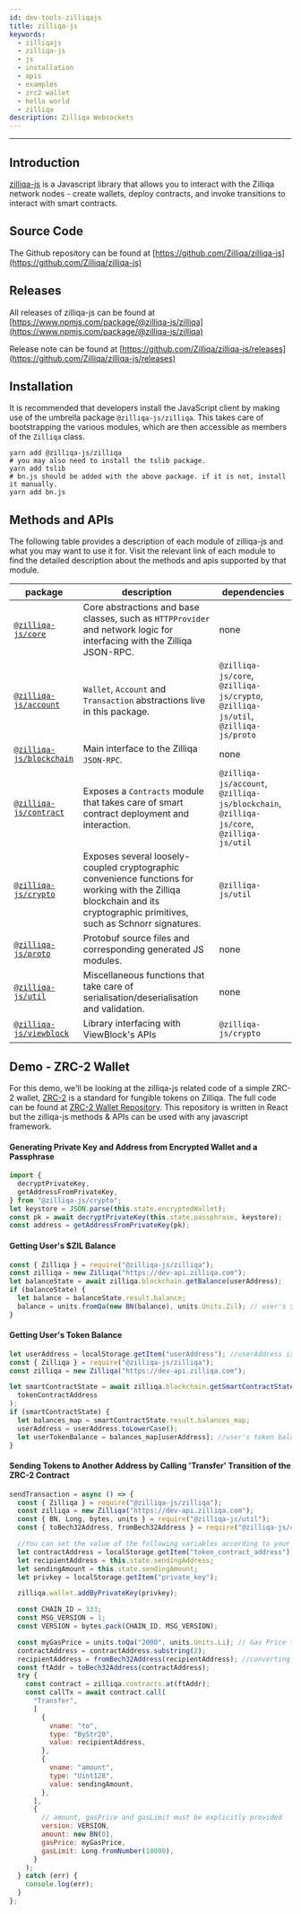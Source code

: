 ```yaml
---
id: dev-tools-zilliqajs
title: zilliqa-js
keywords:
  - zilliqajs
  - zilliqa-js
  - js
  - installation
  - apis
  - examples
  - zrc2 wallet
  - hello world
  - zilliqa
description: Zilliqa Websockets
---
```


---

## Introduction

[zilliqa-js](https://github.com/Zilliqa/zilliqa-js) is a Javascript library that allows you to interact with the Zilliqa network nodes - create wallets, deploy contracts, and invoke transitions to interact with smart contracts.

## Source Code

The Github repository can be found at [https://github.com/Zilliqa/zilliqa-js](https://github.com/Zilliqa/zilliqa-js)

## Releases

All releases of zilliqa-js can be found at [https://www.npmjs.com/package/@zilliqa-js/zilliqa](https://www.npmjs.com/package/@zilliqa-js/zilliqa)

Release note can be found at [https://github.com/Zilliqa/zilliqa-js/releases](https://github.com/Zilliqa/zilliqa-js/releases)

## Installation

It is recommended that developers install the JavaScript client by making use
of the umbrella package `@zilliqa-js/zilliqa`. This takes care of bootstrapping the various modules, which are then accessible as members of the
`Zilliqa` class.

```shell
yarn add @zilliqa-js/zilliqa
# you may also need to install the tslib package.
yarn add tslib
# bn.js should be added with the above package. if it is not, install it manually.
yarn add bn.js
```

## Methods and APIs

The following table provides a description of each module of zilliqa-js and what you may want to use it for. Visit the relevant link of each module to find the detailed description about the methods and apis supported by that module.

| package                                                                                                   | description                                                                                                                                                               | dependencies                                                                            |
| --------------------------------------------------------------------------------------------------------- | ------------------------------------------------------------------------------------------------------------------------------------------------------------------------- | --------------------------------------------------------------------------------------- |
| [`@zilliqa-js/core`](https://github.com/Zilliqa/zilliqa-js/tree/dev/packages/zilliqa-js-core)             | Core abstractions and base classes, such as `HTTPProvider` and network logic for interfacing with the Zilliqa JSON-RPC.                                                   | none                                                                                    |
| [`@zilliqa-js/account`](https://github.com/Zilliqa/zilliqa-js/tree/dev/packages/zilliqa-js-account)       | `Wallet`, `Account` and `Transaction` abstractions live in this package.                                                                                                  | `@zilliqa-js/core`, `@zilliqa-js/crypto`, `@zilliqa-js/util`, `@zilliqa-js/proto`       |
| [`@zilliqa-js/blockchain`](https://github.com/Zilliqa/zilliqa-js/tree/dev/packages/zilliqa-js-blockchain) | Main interface to the Zilliqa `JSON-RPC`.                                                                                                                                 | none                                                                                    |
| [`@zilliqa-js/contract`](https://github.com/Zilliqa/zilliqa-js/tree/dev/packages/zilliqa-js-contract)     | Exposes a `Contracts` module that takes care of smart contract deployment and interaction.                                                                                | `@zilliqa-js/account`, `@zilliqa-js/blockchain`, `@zilliqa-js/core`, `@zilliqa-js/util` |
| [`@zilliqa-js/crypto`](https://github.com/Zilliqa/zilliqa-js/tree/dev/packages/zilliqa-js-crypto)         | Exposes several loosely-coupled cryptographic convenience functions for working with the Zilliqa blockchain and its cryptographic primitives, such as Schnorr signatures. | `@zilliqa-js/util`                                                                      |
| [`@zilliqa-js/proto`](https://github.com/Zilliqa/zilliqa-js/tree/dev/packages/zilliqa-js-proto)           | Protobuf source files and corresponding generated JS modules.                                                                                                             | none                                                                                    |
| [`@zilliqa-js/util`](https://github.com/Zilliqa/zilliqa-js/tree/dev/packages/zilliqa-js-util)             | Miscellaneous functions that take care of serialisation/deserialisation and validation.                                                                                   | none                                                                                    |
| [`@zilliqa-js/viewblock`](https://github.com/Ashlar/zilliqa-js-viewblock)                                 | Library interfacing with ViewBlock's APIs                                                                                                                                 | `@zilliqa-js/crypto`                                                                    |

## Demo - ZRC-2 Wallet

For this demo, we'll be looking at the zilliqa-js related code of a simple ZRC-2 wallet, [ZRC-2](https://github.com/Zilliqa/ZRC/blob/master/zrcs/zrc-2.md) is a standard for fungible tokens on Zilliqa.
The full code can be found at [ZRC-2 Wallet Repository](https://github.com/arnavvohra/dev-portal-examples/tree/master/zrc-2-wallet). This repository is written in React but the zilliqa-js methods & APIs can be used with any javascript framework.

#### Generating Private Key and Address from Encrypted Wallet and a Passphrase

```javascript
import {
  decryptPrivateKey,
  getAddressFromPrivateKey,
} from "@zilliqa-js/crypto";
let keystore = JSON.parse(this.state.encryptedWallet);
const pk = await decryptPrivateKey(this.state.passphrase, keystore);
const address = getAddressFromPrivateKey(pk);
```

#### Getting User's $ZIL Balance

```javascript
const { Zilliqa } = require("@zilliqa-js/zilliqa");
const zilliqa = new Zilliqa("https://dev-api.zilliqa.com");
let balanceState = await zilliqa.blockchain.getBalance(userAddress);
if (balanceState) {
  let balance = balanceState.result.balance;
  balance = units.fromQa(new BN(balance), units.Units.Zil); // user's $zil balance
}
```

#### Getting User's Token Balance

```javascript
let userAddress = localStorage.getItem("userAddress"); //userAddress is retrieved from localStorage in this example
const { Zilliqa } = require("@zilliqa-js/zilliqa");
const zilliqa = new Zilliqa("https://dev-api.zilliqa.com");

let smartContractState = await zilliqa.blockchain.getSmartContractState(
  tokenContractAddress
);
if (smartContractState) {
  let balances_map = smartContractState.result.balances_map;
  userAddress = userAddress.toLowerCase();
  let userTokenBalance = balances_map[userAddress]; //user's token balance
}
```

#### Sending Tokens to Another Address by Calling 'Transfer' Transition of the ZRC-2 Contract

```javascript
sendTransaction = async () => {
  const { Zilliqa } = require("@zilliqa-js/zilliqa");
  const zilliqa = new Zilliqa("https://dev-api.zilliqa.com");
  const { BN, Long, bytes, units } = require("@zilliqa-js/util");
  const { toBech32Address, fromBech32Address } = require("@zilliqa-js/crypto");

  //You can set the value of the following variables according to your liking
  let contractAddress = localStorage.getItem("token_contract_address");
  let recipientAddress = this.state.sendingAddress;
  let sendingAmount = this.state.sendingAmount;
  let privkey = localStorage.getItem("private_key");

  zilliqa.wallet.addByPrivateKey(privkey);

  const CHAIN_ID = 333;
  const MSG_VERSION = 1;
  const VERSION = bytes.pack(CHAIN_ID, MSG_VERSION);

  const myGasPrice = units.toQa("2000", units.Units.Li); // Gas Price that will be used by all transactions
  contractAddress = contractAddress.substring(2);
  recipientAddress = fromBech32Address(recipientAddress); //converting to ByStr20 format
  const ftAddr = toBech32Address(contractAddress);
  try {
    const contract = zilliqa.contracts.at(ftAddr);
    const callTx = await contract.call(
      "Transfer",
      [
        {
          vname: "to",
          type: "ByStr20",
          value: recipientAddress,
        },
        {
          vname: "amount",
          type: "Uint128",
          value: sendingAmount,
        },
      ],
      {
        // amount, gasPrice and gasLimit must be explicitly provided
        version: VERSION,
        amount: new BN(0),
        gasPrice: myGasPrice,
        gasLimit: Long.fromNumber(10000),
      }
    );
  } catch (err) {
    console.log(err);
  }
};
```
